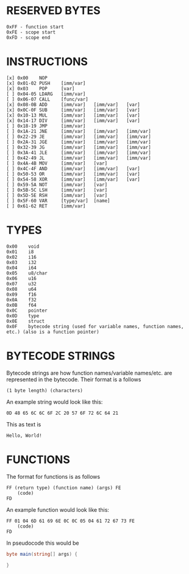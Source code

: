 # RESERVED BYTES
```
0xFF - function start
0xFE - scope start
0xFD - scope end
```

# INSTRUCTIONS

```
[x] 0x00	NOP     
[x] 0x01-02	PUSH    [imm/var]
[x] 0x03	POP     [var]
[ ] 0x04-05	LDARG   [imm/var]
[ ] 0x06-07	CALL    [func/var]
[x] 0x08-0B	ADD     [imm/var]   [imm/var]   [var]
[x] 0x0C-0F	SUB     [imm/var]   [imm/var]   [var]
[x] 0x10-13	MUL     [imm/var]   [imm/var]   [var]
[x] 0x14-17	DIV     [imm/var]   [imm/var]   [var]
[ ] 0x18-19	JMP     [imm/var]
[ ] 0x1A-21 JNE     [imm/var]   [imm/var]   [imm/var]
[ ] 0x22-29 JE      [imm/var]   [imm/var]   [imm/var]
[ ] 0x2A-31 JGE     [imm/var]   [imm/var]   [imm/var]
[ ] 0x32-39 JG      [imm/var]   [imm/var]   [imm/var]
[ ] 0x3A-41 JLE     [imm/var]   [imm/var]   [imm/var]
[ ] 0x42-49 JL      [imm/var]   [imm/var]   [imm/var]
[ ] 0x4A-4B	MOV     [imm/var]   [var]
[ ] 0x4C-4F	AND     [imm/var]   [imm/var]   [var]
[ ] 0x50-53	OR      [imm/var]   [imm/var]   [var]
[ ] 0x54-58	XOR     [imm/var]   [imm/var]   [var]
[ ] 0x59-5A	NOT     [imm/var]   [var]
[ ] 0x5B-5C	LSH     [imm/var]   [var]
[ ] 0x5D-5E	RSH     [imm/var]   [var]
[ ] 0x5F-60	VAR     [type/var]  [name]
[ ] 0x61-62 RET     [imm/var]
```

# TYPES

```
0x00	void
0x01	i8
0x02	i16
0x03	i32
0x04	i64
0x05	u8/char
0x06	u16
0x07	u32
0x08	u64
0x09	f16
0x0A	f32
0x0B	f64
0x0C	pointer
0x0D	type
0x0E	struct
0x0F	bytecode string (used for variable names, function names, etc.) (also is a function pointer)
```

# BYTECODE STRINGS
Bytecode strings are how function names/variable names/etc. are represented in the bytecode.
Their format is a follows
```
(1 byte length) (characters)
```
An example string would look like this:
```
0D 48 65 6C 6C 6F 2C 20 57 6F 72 6C 64 21
```
This as text is
```
Hello, World!
```

# FUNCTIONS
The format for functions is as follows
```
FF (return type) (function name) (args) FE
    (code)
FD
```
An example function would look like this:
```
FF 01 04 6D 61 69 6E 0C 0C 05 04 61 72 67 73 FE
    (code)
FD
```
In pseudocode this would be
```cs
byte main(string[] args) {

}
```